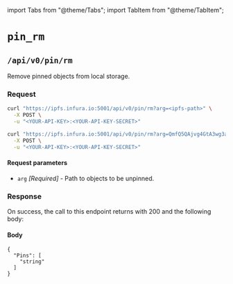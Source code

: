 import Tabs from "@theme/Tabs";
import TabItem from "@theme/TabItem";

# `pin_rm`

## `/api/v0/pin/rm`

Remove pinned objects from local storage.

### Request

<Tabs>
  <TabItem value="Syntax" label="Syntax" default>

```bash
curl "https://ipfs.infura.io:5001/api/v0/pin/rm?arg=<ipfs-path>" \
  -X POST \
  -u "<YOUR-API-KEY>:<YOUR-API-KEY-SECRET>"
```

  </TabItem>
  <TabItem value="Example" label="Example" >

```bash
curl "https://ipfs.infura.io:5001/api/v0/pin/rm?arg=QmfQ5QAjvg4GtA3wg3adpnDJug8ktA1BxurVqBD8rtgVjM" \
  -X POST \
  -u "<YOUR-API-KEY>:<YOUR-API-KEY-SECRET>"
```

  </TabItem>
</Tabs>

#### Request parameters

- `arg` _\[Required]_ - Path to objects to be unpinned.

### Response

On success, the call to this endpoint returns with 200 and the following body:

#### Body

```
{
  "Pins": [
    "string"
  ]
}
```
